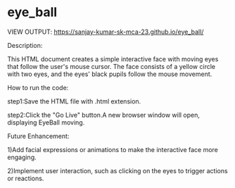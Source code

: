 # eye_ball

VIEW OUTPUT: https://sanjay-kumar-sk-mca-23.github.io/eye_ball/

Description:

This HTML document creates a simple interactive face with moving eyes that follow the user's mouse cursor. The face consists of a yellow circle with two eyes, and the eyes' black pupils follow the mouse movement.

How to run the code:

step1:Save the HTML file with .html extension.

step2:Click the "Go Live" button.A new browser window will open, displaying EyeBall moving.

Future Enhancement:

1)Add facial expressions or animations to make the interactive face more engaging.

2)Implement user interaction, such as clicking on the eyes to trigger actions or reactions.
